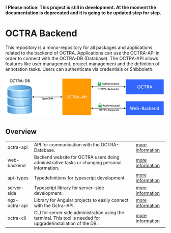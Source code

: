 **! Please notice: This project is still in development. At the moment the documentation is deprecated and it is going
to be updated step for step.**

# OCTRA Backend

This repository is a mono-repository for all packages and applications related to the backend of OCTRA. Applications can
use the OCTRA-API in order to connect with the OCTRA-DB (Database). The OCTRA-API allows features like user management,
project management and the definition of annotation tasks. Users can authenticate via credentials or Shibboleth.

<img src="https://github.com/IPS-LMU/octra-backend/raw/main/images/octra-backend-diagram.jpg" />

## Overview

<table>
<tbody>
<tr>
<td>
octra-api
</td>
<td>API for communication with the OCTRA-Database.</td>
<td>
<a href="https://github.com/IPS-LMU/octra-backend/tree/main/apps/api/">more information</a>
</td>
</tr>
<tr>
<td>
web-backend
</td>
<td>Backend website for OCTRA users doing administrative tasks or changing personal information.</td>
<td>
<a href="https://github.com/IPS-LMU/octra-backend/tree/main/apps/web-backend/">more information</a>
</td>
</tr>
<tr>
<td>
api-types
</td>
<td>Typedefinitions for typescript development.</td>
<td>
<a href="https://github.com/IPS-LMU/octra-backend/tree/main/libs/api-types/">more information</a>
</td>
</tr>
<tr>
  <tr>
<td>
server-side
</td>
<td>Typescript library for server-side development.</td>
<td>
<a href="https://github.com/IPS-LMU/octra-backend/tree/main/libs/api-types/">more information</a>
</td>
</tr>
<tr>
<td>
ngx-octra-api
</td>
<td>Library for Angular projects to easily connect with the Octra-API.</td>
<td>
<a href="https://github.com/IPS-LMU/octra-backend/tree/main/libs/ngx-octra-api/">more information</a>
</td>
</tr>
<tr>
<td>
octra-cli
</td>
<td>CLI for server side administration using the terminal. This tool is needed for upgrade/installation of the DB.</td>
<td>
<a href="https://github.com/IPS-LMU/octra-backend/tree/main/apps/cli/">more information</a>
</td>
</tr>
</tbody>
</table>

